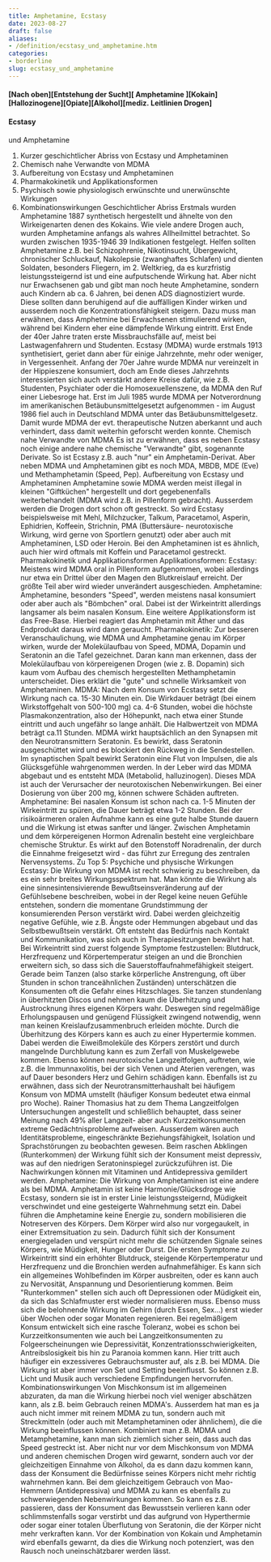 ```yaml
---
title: Amphetamine, Ecstasy
date: 2023-08-27
draft: false
aliases:
- /definition/ecstasy_und_amphetamine.htm
categories:
- borderline
slug: ecstasy_und_amphetamine
---
```

####
#### [Nach oben][Entstehung der Sucht][ Amphetamine ][Kokain][Hallozinogene][Opiate][Alkohol][mediz. Leitlinien Drogen]
#### Ecstasy
und Amphetamine
1. Kurzer
    geschichtlicher Abriss von Ecstasy und Amphetaminen
2. Chemisch
    nahe Verwandte von MDMA
3. Aufbereitung
    von Ecstasy und Amphetaminen
4. Pharmakokinetik
    und Applikationsformen
5. Psychisch
    sowie physiologisch erwünschte und unerwünschte Wirkungen
6. Kombinationswirkungen
Geschichtlicher Abriss
Erstmals wurden Amphetamine
1887 synthetisch hergestellt und ähnelte von den Wirkeigenarten denen des
Kokains. Wie viele andere Drogen auch, wurden Amphetamine anfangs als wahres
Allheilmittel betrachtet. So wurden zwischen 1935-1946 39 Indikationen
festgelegt. Helfen sollten Amphetamine z.B. bei Schizophrenie, Nikotinsucht, Übergewicht,
chronischer Schluckauf, Nakolepsie (zwanghaftes Schlafen) und dienten Soldaten,
besonders Fliegern, im 2. Weltkrieg, da es kurzfristig leistungssteigernd ist
und eine aufputschende Wirkung hat. Aber nicht nur Erwachsenen gab und gibt man
noch heute Amphetamine, sondern auch Kindern ab ca. 6 Jahren, bei denen ADS
diagnostiziert wurde. Diese sollten dann beruhigend auf die auffälligen Kinder
wirken und ausserdem noch die Konzentrationsfähigkeit steigern. Dazu muss man
erwähnen, dass Amphetmine bei Erwachsenen stimulierend wirken, während bei
Kindern eher eine dämpfende Wirkung eintritt. Erst Ende der 40er Jahre traten
erste Missbrauchsfälle auf, meist bei Lastwagenfahrern und Studenten.
Ecstasy (MDMA) wurde erstmals
1913 synthetisiert, geriet dann aber für einige Jahrzehnte, mehr oder weniger,
in Vergessenheit. Anfang der 70er Jahre wurde MDMA nur vereinzelt in der
Hippieszene konsumiert, doch am Ende dieses Jahrzehnts interessierten sich auch
verstärkt andere Kreise dafür, wie z.B. Studenten, Psychiater oder die
Homosexuellenszene, da MDMA den Ruf einer Liebesroge hat. Erst im Juli 1985
wurde MDMA per Notverordnung im amerikanischen Betäubunsmittelgesetzt
aufgenommen - im August 1986 fiel auch in Deutschland MDMA unter das Betäubunsmittelgesetz.
Damit wurde MDMA der evt. therapeutische Nutzen aberkannt und auch verhindert,
dass damit weiterhin geforscht werden konnte.
Chemisch nahe Verwandte
von MDMA
Es ist zu erwähnen, dass es
neben Ecstasy noch einige andere nahe chemische "Verwandte" gibt,
sogenannte Derivate. So ist Ecstasy z.B. auch "nur" ein
Amphetamin-Derivat. Aber neben MDMA und Amphetaminen gibt es noch MDA, MBDB, MDE
(Eve) und Methamphetamin (Speed, Pep).
Aufbereitung von Ecstasy
und Amphetaminen
Amphetamine sowie MDMA werden
meist illegal in kleinen "Giftküchen" hergestellt und dort
gegebenenfalls weiterbehandelt (MDMA wird z.B. in Pillenform gebracht).
Ausserdem werden die Drogen dort schon oft gestreckt. So wird Ecstasy
beispielsweise mit Mehl, Milchzucker, Talkum, Paracetamol, Asperin, Ephidrien,
Koffeein, Strichnin, PMA (Buttersäure- neurotoxische Wirkung, wird gerne von
Sportlern genutzt) oder aber auch mit Amphetaminen, LSD oder Heroin. Bei den
Amphetaminen ist es ähnlich, auch hier wird oftmals mit Koffein und Paracetamol
gestreckt.
Pharmakokinetik und
Applikationsformen
Applikationsformen: Ecstasy: Meistens wird MDMA oral in Pillenform aufgenommen, wobei allerdings nur etwa ein
Drittel über den Magen den Blutkreislauf erreicht. Der größte Teil aber wird
wieder unverändert ausgeschieden. Amphetamine: Amphetamine, besonders "Speed", werden meistens nasal konsumiert oder
aber auch als "Bömbchen" oral. Dabei ist der Wirkeintritt allerdings
langsamer als beim nasalen Konsum. Eine weitere Applikationsform ist das
Free-Base. Hierbei reagiert das Amphetamin mit Äther und das Endprodukt daraus
wird dann geraucht. Pharmakokinetik: Zur besseren Veranschaulichung, wie MDMA und Amphetamine genau im Körper
wirken, wurde der Molekülaufbau von Speed, MDMA, Dopamin und Seratonin an die
Tafel gezeichnet. Daran kann man erkennen, dass der Molekülaufbau von körpereigenen
Drogen (wie z. B. Dopamin) sich kaum vom Aufbau des chemisch hergestellten
Methamphetamin unterscheidet. Dies erklärt die "gute" und schnelle
Wirksamkeit von Amphetaminen.
MDMA: Nach dem Konsum von Ecstasy setzt die Wirkung nach ca. 15-30 Minuten ein. Die
Wirkdauer beträgt (bei einem Wirkstoffgehalt von 500-100 mg) ca. 4-6 Stunden,
wobei die höchste Plasmakonzentration, also der Höhepunkt, nach etwa einer
Stunde eintritt und auch ungefähr so lange anhält. Die Halbwertzeit von MDMA
beträgt ca.11 Stunden. MDMA wirkt hauptsächlich an den Synapsen mit den
Neurotransmittern Seratonin. Es bewirkt, dass Seratonin ausgeschüttet wird und
es blockiert den Rückweg in die Sendestellen. Im synaptischen Spalt bewirkt
Seratonin eine Flut von Impulsen, die als Glücksgefühle wahrgenommen werden.
In der Leber wird das MDMA abgebaut und es entsteht MDA (Metabolid,
halluzinogen). Dieses MDA ist auch der Verursacher der neurotoxischen
Nebenwirkungen. Bei einer Dosierung von über 200 mg, können schwere Schäden
auftreten.
Amphetamine: Bei nasalen Konsum ist schon nach ca. 1-5 Minuten der Wirkeintritt zu spüren,
die Dauer beträgt etwa 1-2 Stunden. Bei der risikoärmeren oralen Aufnahme kann
es eine gute halbe Stunde dauern und die Wirkung ist etwas sanfter und länger.
Zwischen Amphetamin und dem körpereigenen Hormon Adrenalin besteht eine
vergleichbare chemische Struktur. Es wirkt auf den Botenstoff Noradrenalin, der
durch die Einnahme freigesetzt wird - das führt zur Erregung des zentralen
Nervensystems.
Zu Top 5: Psychiche und
physische Wirkungen
Ecstasy:
Die Wirkung von MDMA ist
recht schwierig zu beschreiben, da es ein sehr breites Wirkungsspektrum hat. Man
könnte die Wirkung als eine sinnesintensivierende Bewußtseinsveränderung auf
der Gefühlsebene beschreiben, wobei in der Regel keine neuen Gefühle
entstehen, sondern die momentane Grundstimmung der konsumierenden Person verstärkt
wird. Dabei werden gleichzeitig negative Gefühle, wie z.B. Ängste oder
Hemmungen abgebaut und das Selbstbewußtsein verstärkt. Oft entsteht das Bedürfnis
nach Kontakt und Kommunikation, was sich auch in Therapiesitzungen bewährt hat.
Bei Wirkeintritt sind zuerst folgende Symptome festzustellen: Blutdruck,
Herzfrequenz und Körpertemperatur steigen an und die Bronchien erweitern sich,
so dass sich die Sauerstoffaufnahmefähigkeit steigert. Gerade beim Tanzen (also
starke körperliche Anstrengung, oft über Stunden in schon tranceähnlichen
Zuständen) unterschätzen die Konsumenten oft die Gefahr eines Hitzschlages.
Sie tanzen stundenlang in überhitzten Discos und nehmen kaum die Überhitzung
und Austrocknung ihres eigenen Körpers wahr. Deswegen sind regelmäßige
Erholungspausen und genügend Flüssigkeit zwingend notwendig, wenn man keinen
Kreislaufzusammenbruch erleiden möchte. Durch die Überhitzung des Körpers
kann es auch zu einer Hypertermie kommen. Dabei werden die Eiweißmoleküle des
Körpers zerstört und durch mangelnde Durchblutung kann es zum Zerfall von
Muskelgewebe kommen. Ebenso können neurotoxische Langzeitfolgen, auftreten, wie
z.B. die Immunnaxolitis, bei der sich Venen und Aterien verengen, was auf Dauer
besonders Herz und Gehirn schädigen kann. Ebenfalls ist zu erwähnen, dass sich
der Neurotransmitterhaushalt bei häufigem Konsum von MDMA umstellt (häufiger
Konsum bedeutet etwa einmal pro Woche). Rainer Thomasius hat zu dem Thema
Langzeitfolgen Untersuchungen angestellt und schließlich behauptet, dass seiner
Meinung nach 49% aller Langzeit- aber auch Kurzzeitkonsumenten extreme Gedächtnisprobleme
aufweisen. Ausserdem wären auch Identitätsprobleme, eingeschränkte
Beziehungsfähigkeit, Isolation und Sprachstörungen zu beobachten gewesen.
Beim raschen Abklingen
(Runterkommen) der Wirkung fühlt sich der Konsument meist depressiv, was auf
den niedrigen Seratoninspiegel zurückzuführen ist. Die Nachwirkungen können
mit Vitaminen und Antidepressiva gemildert werden.
Amphetamine:
Die Wirkung von Amphetaminen
ist eine andere als bei MDMA. Amphetamin ist keine Harmonie/Glücksdroge wie
Ecstasy, sondern sie ist in erster Linie leistungssteigernd, Müdigkeit
verschwindet und eine gesteigerte Wahrnehmung setzt ein. Dabei führen die
Amphetamine keine Energie zu, sondern mobilisieren die Notreserven des Körpers.
Dem Körper wird also nur vorgegaukelt, in einer Extremsituation zu sein.
Dadurch fühlt sich der Konsument energiegeladen und verspürt nicht mehr die
schützenden Signale seines Körpers, wie Müdigkeit, Hunger oder Durst. Die
ersten Symptome zu Wirkeintritt sind ein erhöhter Blutdruck, steigende Körpertemperatur
und Herzfrequenz und die Bronchien werden aufnahmefähiger. Es kann sich ein
allgemeines Wohlbefinden im Körper ausbreiten, oder es kann auch zu Nervosität,
Anspannung und Desorientierung kommen. Beim "Runterkommen" stellen
sich auch oft Depressionen oder Müdigkeit ein, da sich das Schlafmuster erst
wieder normalisieren muss. Ebenso muss sich die belohnende Wirkung im Gehirn
(durch Essen, Sex...) erst wieder über Wochen oder sogar Monaten regenieren.
Bei regelmäßigem Konsum entwickelt sich eine rasche Toleranz, wobei es schon
bei Kurzzeitkonsumenten wie auch bei Langzeitkonsumenten zu Folgeerscheinungen
wie Depressivität, Konzentrationsschwierigkeiten, Antreibslosigkeit bis hin zu
Paranoia kommen kann. Hier tritt auch häufiger ein exzessiveres Gebrauchsmuster
auf, als z.B. bei MDMA. Die Wirkung ist aber immer von Set und Setting
beeinflusst. So können z.B. Licht und Musik auch verschiedene Empfindungen
hervorrufen.
Kombinationswirkungen
Von Mischkonsum ist im
allgemeinen abzuraten, da man die Wirkung hierbei noch viel weniger abschätzen
kann, als z.B. beim Gebrauch reinen MDMA's. Ausserdem hat man es ja auch nicht
immer mit reinem MDMA zu tun, sondern auch mit Streckmitteln (oder auch mit
Metamphetaminen oder ähnlichem), die die Wirkung beeinflussen können.
Kombiniert man z.B. MDMA und Metamphetamine, kann man sich ziemlich sicher sein,
dass auch das Speed gestreckt ist. Aber nicht nur vor dem Mischkonsum von MDMA
und anderen chemischen Drogen wird gewarnt, sondern auch vor der gleichzeitigen
Einnahme von Alkohol, da es dann dazu kommen kann, dass der Konsument die Bedürfnisse
seines Körpers nicht mehr richtig wahrnehmen kann. Bei dem gleichzeitigem
Gebrauch von Mao-Hemmern (Antidepressiva) und MDMA zu kann es ebenfalls zu
schwerwiegenden Nebenwirkungen kommen. So kann es z.B. passieren, dass der
Konsument das Bewusstsein verlieren kann oder schlimmstenfalls sogar verstirbt
und das aufgrund von Hyperthermie oder sogar einer totalen Überflutung von
Seratonin, die der Körper nicht mehr verkraften kann. Vor der Kombination von
Kokain und Amphetamin wird ebenfalls gewarnt, da dies die Wirkung noch
potenziert, was den Rausch noch uneinschätzbarer werden lässt.
